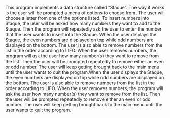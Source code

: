 
This program implements a data structure called “Staque”. The way it works is the user will be prompted a menu of options to choose from. The user will choose a letter from one of the options listed. To insert numbers into Staque, the user will be asked how many numbers they want to add to the Staque. Then the program will repeatedly ask the user to enter the number that the user wants to insert into the Staque. When the user displays the Staque, the even numbers are displayed on top while odd numbers are displayed on the bottom. The user is also able to remove numbers from the list in the order according to LIFO. When the user removes numbers, the program will ask the user how many number(s) they want to remove from the list. Then the user will be prompted repeatedly to remove either an even or odd number. The user will keep getting brought back to the main menu until the user wants to quit the program.When the user displays the Staque, the even numbers are displayed on top while odd numbers are displayed on the bottom. The user is also able to remove numbers from the list in the order according to LIFO. When the user removes numbers, the program will ask the user how many number(s) they want to remove from the list. Then the user will be prompted repeatedly to remove either an even or odd number. The user will keep getting brought back to the main menu until the user wants to quit the program.
